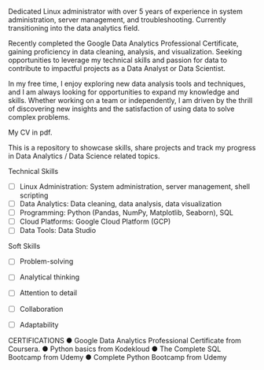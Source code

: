 Dedicated Linux administrator with over 5 years of experience in system administration, server management, and troubleshooting. Currently transitioning into the data analytics field.

Recently completed the Google Data Analytics Professional Certificate, gaining proficiency in data cleaning, analysis, and visualization. Seeking opportunities to leverage my technical skills and passion for data to contribute to impactful projects as a Data Analyst or Data Scientist.

In my free time, I enjoy exploring new data analysis tools and techniques, and I am always looking for opportunities to expand my knowledge and skills. Whether working on a team or independently, I am driven by the thrill of discovering new insights and the satisfaction of using data to solve complex problems.

My CV in pdf.

This is a repository to showcase skills, share projects and track my progress in Data Analytics / Data Science related topics.

Technical Skills
- [ ] Linux Administration: System administration, server management, shell scripting
- [ ] Data Analytics: Data cleaning, data analysis, data visualization
- [ ] Programming: Python (Pandas, NumPy, Matplotlib, Seaborn), SQL
- [ ] Cloud Platforms: Google Cloud Platform (GCP)
- [ ] Data Tools: Data Studio

Soft Skills
- [ ] Problem-solving
- [ ] Analytical thinking
- [ ] Attention to detail
- [ ] Collaboration
- [ ] Adaptability


CERTIFICATIONS
● Google Data Analytics Professional Certificate from Coursera.
● Python basics from Kodekloud
● The Complete SQL Bootcamp from Udemy
● Complete Python Bootcamp from Udemy
